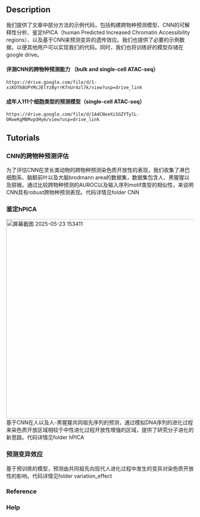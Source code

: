## **Description**
我们提供了文章中部分方法的示例代码，包括构建跨物种预测模型、CNN的可解释性分析、鉴定hPICA（human Predicted Increased Chromatin Accessibility regions）、以及基于CNN来预测变异的遗传效应。我们也提供了必要的示例数据，以便其他用户可以实现我们的代码。同时，我们也将训练好的模型存储在google drive。
#### 评测CNN的跨物种预测能力 （bulk and single-cell ATAC-seq）
`https://drive.google.com/file/d/1-xiKOT68UPYMcJElYzByrrKfnUr4zl7k/view?usp=drive_link`
#### 成年人111个细胞类型的预测模型（single-cell ATAC-seq）
`https://drive.google.com/file/d/1A4CNxeXiSGZYTylL-ORweKgMBMvpdHym/view?usp=drive_link`

## **Tutorials**
### CNN的跨物种预测评估
为了评估CNN在灵长类动物的跨物种预测染色质开放性的表现，我们收集了淋巴细胞系、脑额前叶以及大脑brodmann area的数据集，数据集包含人、黑猩猩以及猕猴。通过比较跨物种预测的AUROC以及输入序列motif类型的相似性，来说明CNN具有robust跨物种预测表现。代码详情见folder CNN

### 鉴定hPICA
<img width="536" alt="屏幕截图 2025-05-23 153411" src="https://github.com/user-attachments/assets/17573456-c1fa-45e6-a699-b31e3fa52433" />
基于CNN在人以及人-黑猩猩共同祖先序列的预测，通过模拟DNA序列的进化过程来染色质开放区域相较于中性进化过程开放性增强的区域，提供了研究分子进化的新思路。代码详情见folder hPICA

### 预测变异效应
基于预训练的模型，预测由共同祖先向现代人进化过程中发生的变异对染色质开放性的影响。代码详情见folder variation_effect

### **Reference**
### **Help**
